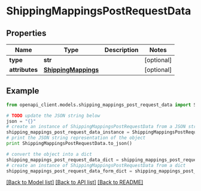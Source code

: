 # ShippingMappingsPostRequestData


## Properties
Name | Type | Description | Notes
------------ | ------------- | ------------- | -------------
**type** | **str** |  | [optional] 
**attributes** | [**ShippingMappings**](ShippingMappings.md) |  | [optional] 

## Example

```python
from openapi_client.models.shipping_mappings_post_request_data import ShippingMappingsPostRequestData

# TODO update the JSON string below
json = "{}"
# create an instance of ShippingMappingsPostRequestData from a JSON string
shipping_mappings_post_request_data_instance = ShippingMappingsPostRequestData.from_json(json)
# print the JSON string representation of the object
print ShippingMappingsPostRequestData.to_json()

# convert the object into a dict
shipping_mappings_post_request_data_dict = shipping_mappings_post_request_data_instance.to_dict()
# create an instance of ShippingMappingsPostRequestData from a dict
shipping_mappings_post_request_data_form_dict = shipping_mappings_post_request_data.from_dict(shipping_mappings_post_request_data_dict)
```
[[Back to Model list]](../README.md#documentation-for-models) [[Back to API list]](../README.md#documentation-for-api-endpoints) [[Back to README]](../README.md)


